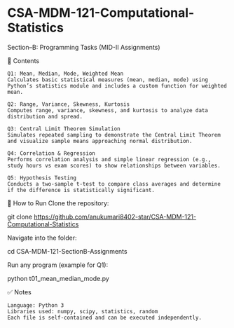 # CSA-MDM-121-Computational-Statistics
Section–B: Programming Tasks (MID-II Assignments)


📂 Contents

    Q1: Mean, Median, Mode, Weighted Mean
    Calculates basic statistical measures (mean, median, mode) using Python’s statistics module and includes a custom function for weighted mean.

    Q2: Range, Variance, Skewness, Kurtosis
    Computes range, variance, skewness, and kurtosis to analyze data distribution and spread.

    Q3: Central Limit Theorem Simulation
    Simulates repeated sampling to demonstrate the Central Limit Theorem and visualize sample means approaching normal distribution.

    Q4: Correlation & Regression
    Performs correlation analysis and simple linear regression (e.g., study hours vs exam scores) to show relationships between variables.

    Q5: Hypothesis Testing
    Conducts a two-sample t-test to compare class averages and determine if the difference is statistically significant.

🚀 How to Run
Clone the repository:

git clone https://github.com/anukumari8402-star/CSA-MDM-121-Computational-Statistics

Navigate into the folder:

cd CSA-MDM-121-SectionB-Assignments

Run any program (example for Q1):

python t01_mean_median_mode.py

✅ Notes

    Language: Python 3
    Libraries used: numpy, scipy, statistics, random
    Each file is self-contained and can be executed independently.
